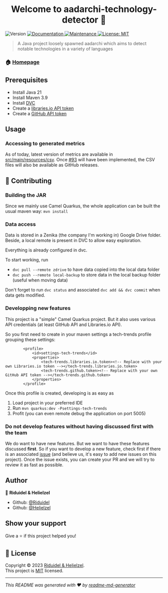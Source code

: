 <h1 align="center">Welcome to aadarchi-technology-detector 👋</h1>
<p>
  <img alt="Version" src="https://img.shields.io/badge/version-1.00-blue.svg?cacheSeconds=2592000" />
  <a href="https://github.com/kefranabg/readme-md-generator#readme" target="_blank">
    <img alt="Documentation" src="https://img.shields.io/badge/documentation-yes-brightgreen.svg" />
  </a>
  <a href="https://github.com/kefranabg/readme-md-generator/graphs/commit-activity" target="_blank">
    <img alt="Maintenance" src="https://img.shields.io/badge/Maintained%3F-yes-green.svg" />
  </a>
  <a href="https://github.com/kefranabg/readme-md-generator/blob/master/LICENSE" target="_blank">
    <img alt="License: MIT" src="https://img.shields.io/github/license/kefranabg/aadarchi-technology-detector" />
  </a>
</p>

> A Java project loosely spawned aadarchi which aims to detect notable technologies in a variety of languages

### 🏠 [Homepage](https://github.com/Riduidel/aadarchi-technology-detector)

## Prerequisites

* Install Java 21
* Install Maven 3.9
* Install [DVC](https://dvc.org/doc/install)
* Create a [libraries.io API token](https://libraries.io/api#:~:text=API%20Docs-,authentication,-All%20API%20requests)
* Create a [GitHub API token](https://docs.github.com/en/rest/authentication/authenticating-to-the-rest-api?apiVersion=2022-11-28)

## Usage

### Accessing to generated metrics

As of today, latest version of metrics are available in [src/main/resources/csv](https://github.com/Riduidel/aadarchi-technology-detector/tree/main/src/main/resources/csv).
Once [#93](https://github.com/Riduidel/aadarchi-technology-detector/issues/93) will have been implemented, the CSV files will also be available as GitHub releases.

## 🤝 Contributing


### Building the JAR

Since we mainly use Camel Quarkus, the whole application can be built the usual maven way: `mvn install`

### Data access

Data is stored in a Zenika (the company I'm working in) Google Drive folder.
Beside, a local remote is present in DVC to allow easy exploration.

Everything is already configured in dvc.

To start working, run 

* `dvc pull --remote zdrive` to have data copied into the local data folder
* `dvc push --remote local-backup` to store data in the local backup folder (useful when moving data)

Don't forget to run `dvc status` and associated `dvc add && dvc commit` when data gets modified.

### Developping new features

This project is a "simple" Camel Quarkus project.
But it also uses various API credentials (at least GitHub API and Libraries.io API).

So you first need to create in your maven settings a tech-trends profile grouping these settings:

```
		<profile>
			<id>settings-tech-trends</id>
			<properties>
				<tech-trends.libraries.io.token><!-- Replace with your own Libraries.io token --></tech-trends.libraries.io.token>
				<tech-trends.github.token><!-- Replace with your own GitHub API token --></tech-trends.github.token>
			</properties>
		</profile>
```

Once this profile is created, developing is as easy as

1. Load project in your preferred IDE
2. Run `mvn quarkus:dev -Psettings-tech-trends`
3. Profit (you can even remote debug the application on port 5005)

### Do not develop features without having discussed first with the team

We do want to have new features.
But we want to have these features discussed **first**.
So if you want to develop a new feature, check first if there is an associated [issue](https://github.com/Riduidel/aadarchi-technology-detector/issues) (and believe us, it's easy to add new issues on this project).
Once the issue exists, you can create your PR and we will try to review it as fast as possible.

## Author

👤 **Riduidel & Helielzel**

* Github: [@Riduidel](https://github.com/riduidel)
* Github: [@Helielzel](https://github.com/helielzel)

## Show your support

Give a ⭐️ if this project helped you!

## 📝 License

Copyright © 2023 [Riduidel & Helielzel](https://github.com/Helielzel).<br />
This project is [MIT](https://github.com/kefranabg/readme-md-generator/blob/master/LICENSE) licensed.

***
_This README was generated with ❤️ by [readme-md-generator](https://github.com/kefranabg/readme-md-generator)_
